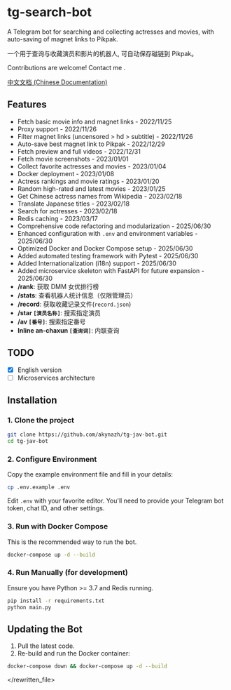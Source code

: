 # tg-search-bot

A Telegram bot for searching and collecting actresses and movies, with auto-saving of magnet links to Pikpak.

一个用于查询与收藏演员和影片的机器人, 可自动保存磁链到 Pikpak。

Contributions are welcome! Contact me .

[中文文档 (Chinese Documentation)](README.zh-CN.md)

## Features

-   Fetch basic movie info and magnet links - 2022/11/25
-   Proxy support - 2022/11/26
-   Filter magnet links (uncensored > hd > subtitle) - 2022/11/26
-   Auto-save best magnet link to Pikpak - 2022/12/29
-   Fetch preview and full videos - 2022/12/31
-   Fetch movie screenshots - 2023/01/01
-   Collect favorite actresses and movies - 2023/01/04
-   Docker deployment - 2023/01/08
-   Actress rankings and movie ratings - 2023/01/20
-   Random high-rated and latest movies - 2023/01/25
-   Get Chinese actress names from Wikipedia - 2023/02/18
-   Translate Japanese titles - 2023/02/18
-   Search for actresses - 2023/02/18
-   Redis caching - 2023/03/17
-   Comprehensive code refactoring and modularization - 2025/06/30
-   Enhanced configuration with `.env` and environment variables - 2025/06/30
-   Optimized Docker and Docker Compose setup - 2025/06/30
-   Added automated testing framework with Pytest - 2025/06/30
-   Added Internationalization (i18n) support - 2025/06/30
-   Added microservice skeleton with FastAPI for future expansion - 2025/06/30
-   **/rank**: 获取 DMM 女优排行榜
-   **/stats**: 查看机器人统计信息（仅限管理员）
-   **/record**: 获取收藏记录文件(`record.json`)
-   **/star `[演员名称]`**: 搜索指定演员
-   **/av `[番号]`**: 搜索指定番号
-   **Inline an-chaxun `[查询词]`**: 内联查询

## TODO

-   [x] English version
-   [ ] Microservices architecture

## Installation

### 1. Clone the project

```bash
git clone https://github.com/akynazh/tg-jav-bot.git
cd tg-jav-bot
```

### 2. Configure Environment

Copy the example environment file and fill in your details:

```bash
cp .env.example .env
```

Edit `.env` with your favorite editor. You'll need to provide your Telegram bot token, chat ID, and other settings.

### 3. Run with Docker Compose

This is the recommended way to run the bot.

```bash
docker-compose up -d --build
```

### 4. Run Manually (for development)

Ensure you have Python >= 3.7 and Redis running.

```bash
pip install -r requirements.txt
python main.py
```

## Updating the Bot

1.  Pull the latest code.
2.  Re-build and run the Docker container:

```bash
docker-compose down && docker-compose up -d --build
```

</rewritten_file>
